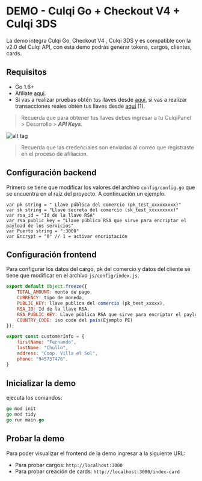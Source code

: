 # DEMO - Culqi Go + Checkout V4 + Culqi 3DS

La demo integra Culqi Go, Checkout V4 , Culqi 3DS y es compatible con la v2.0 del Culqi API, con esta demo podrás generar tokens, cargos, clientes, cards.

## Requisitos

* Go 1.6+
* Afiliate [aquí](https://afiliate.culqi.com/).
* Si vas a realizar pruebas obtén tus llaves desde [aquí](https://integ-panel.culqi.com/#/registro), si vas a realizar transacciones reales obtén tus llaves desde [aquí](https://panel.culqi.com/#/registro) (1).

> Recuerda que para obtener tus llaves debes ingresar a tu CulqiPanel > Desarrollo > ***API Keys***.

![alt tag](http://i.imgur.com/NhE6mS9.png)

> Recuerda que las credenciales son enviadas al correo que registraste en el proceso de afiliación.

## Configuración backend

Primero se tiene que modificar los valores del archivo `config/config.go` que se encuentra en al raíz del proyecto. A continuación un ejemplo.

```
var pk string = " Llave pública del comercio (pk_test_xxxxxxxxx)"
var sk string = "Llave secreta del comercio (sk_test_xxxxxxxxx)"
var rsa_id = "Id de la llave RSA"
var rsa_public_key = "Llave pública RSA que sirve para encriptar el payload de los servicios"
var Puerto string = ":3000"
var Encrypt = "0" // 1 = activar encriptación
```
## Configuración frontend

Para configurar los datos del cargo, pk del comercio y datos del cliente se tiene que modificar en el archivo `js/config/index.js`.

```js
export default Object.freeze({
    TOTAL_AMOUNT: monto de pago,
    CURRENCY: tipo de moneda,
    PUBLIC_KEY: llave publica del comercio (pk_test_xxxxx),
    RSA_ID: Id de la llave RSA,
    RSA_PUBLIC_KEY: Llave pública RSA que sirve para encriptar el payload de los servicios del checkout,
    COUNTRY_CODE: iso code del país(Ejemplo PE)
});

export const customerInfo = {
    firstName: "Fernando",
    lastName: "Chullo",
    address: "Coop. Villa el Sol",
    phone: "945737476",
}
```

## Inicializar la demo

ejecuta los comandos:

```go
go mod init
go mod tidy
go run main.go
```

## Probar la demo

Para poder visualizar el frontend de la demo ingresar a la siguiente URL:

- Para probar cargos: `http://localhost:3000`
- Para probar creación de cards: `http://localhost:3000/index-card`
